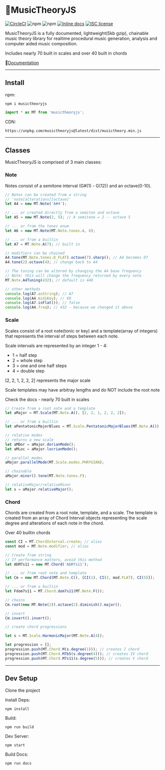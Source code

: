 # 🎵MusicTheoryJS 
[![CircleCI](https://circleci.com/gh/Zachacious/MusicTheoryJS/tree/master.svg?style=svg)](https://circleci.com/gh/Zachacious/MusicTheoryJS/tree/master)
![npm](https://img.shields.io/npm/v/musictheoryjs)
![npm](https://img.shields.io/npm/dw/musictheoryjs)
[![Inline docs](http://inch-ci.org/github/zachacious/musictheoryjs.svg?branch=master)](http://inch-ci.org/github/zachacious/musictheoryjs)
[![ISC license](http://img.shields.io/badge/license-ISC-brightgreen.svg)](http://opensource.org/licenses/ISC)

MusicTheoryJS is a fully documented, lightweight(5kb gzip), chainable music theory library for realtime procedural music generation, analysis and computer aided music composition.

Includes nearly 70 built in scales and over 40 built in chords

📘[Documentation](https://zachacious.github.io/MusicTheoryJS/)

- - -
## Install

npm:

```
npm i musictheoryjs
```
```javascript
import * as MT from 'musictheoryjs';
```

CDN:

```
https://unpkg.com/musictheoryjs@latest/dist/musictheory.min.js
```
- - -

## Classes

MusicTheoryJS is comprised of 3 main classes:

### Note

Notes consist of a semitone interval (G#(1) - G(12)) and an octave(0-10).

```Javascript
// Notes can be created from a string
// 'note[alterations][octave]'
let A4 = new MT.Note('A#4');

// ... or created directly from a semiton and octave
let A5 = new MT.Note(2, 5); // A semitone = 2 -- octave 5

// ... or from the tones enum
let A6 = new MT.Note(MT.Note.tones.A, 6);

// ... or from a builtin
let A7 = MT.Note.A(7); // built in

// modifiers can be chained
A4.tone(MT.Note.tones.D_FLAT).octave(7).sharp(); // A4 becomes D7
A4.tone(2).octave(4); // change back to A4

// The tuning can be altered by changing the A4 base frequency
// Note: this will change the frequency returned by every note 
MT.Note.A4Tuning(432); // default is 440

// other methods
console.log(A7.asString); // A7
console.log(A4.midiKey); // 69
console.log(A7.isFlat()); // false
console.log(A4.freq); // 432 - because we changed it above
```

### Scale

Scales consist of a root note(tonic or key) and a template(array of integers) that
represents the interval of steps between each note.

Scale intervals are represented by an integer 1 - 4:
* 1 = half step
* 2 = whole step
* 3 = one and one half steps
* 4 = double step

[2, 2, 1, 2, 2, 2] represents the major scale

Scale templates may have arbitray lengths and do NOT include the root note

Check the docs - nearly 70 built in scales

```Javascript
// Create from a root note and a template
let aMajor = MT.Scale(MT.Note.A(), [2, 2, 1, 2, 2, 2]);

// ... or from a builtin
let aPentatonicMajorBlues = MT.Scale.PentatonicMajorBlues(MT.Note.A());

// relative modes
// returns a new scale
let aMDor = aMajor.dorianMode();
let aMLoc = aMajor.locrianMode(); 

// parallel modes
aMajor.parallelMode(MT.Scale.modes.PHRYGIAN);

// chainable
aMajor.minor().tone(MT.Note.tones.F);

// relativeMajor/relativeMinor
let s = aMajor.relativeMajor();
```

### Chord

Chords are created from a root note, template, and a scale.
The template is created from an array of Chord Interval objects representing the scale degree and alterations of each note in the chord.

Over 40 builtin chords

```Javascript
const CI = MT.ChordInterval.create; // alias
const mod = MT.Note.modifier; // alias

// Create from string
// If performance matters, avoid this method
let AbM7s11 = new MT.Chord('AbM7s11'); 

// ... or from root note and template
let Cm = new MT.Chord(MT.Note.C(), [CI(1), CI(3, mod.FLAT), CI(5)]);

// ... or from a builtin
let Fdom7s11 = MT.Chord.dom7s11(MT.Note.F()); 

// chains
Cm.root(new MT.Note(2)).octave(2).diminish().major();

// invert
Cm.invert().invert();

// create chord progressions

let s = MT.Scale.HarmonicMajor(MT.Note.A(4));

let progression = [];
progression.push(MT.Chord.M(s.degree(1))); // creates I chord 
progression.push(MT.Chord.M7b5(s.degree(4))); // creates IV chord 
progression.push(MT.Chord.M7s11(s.degree(5))); // creates V chord 
```

- - -

## Dev Setup

Clone the project

Install Deps:

```
npm install
```

Build:

```
npm run build
```

Dev Server:

```
npm start
```

Build Docs:

```
npm run docs
```